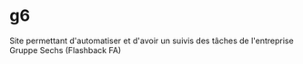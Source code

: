 # g6
Site permettant d'automatiser et d'avoir un suivis des tâches de l'entreprise Gruppe Sechs (Flashback FA)
